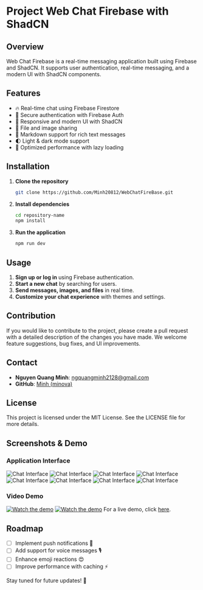 # Project Web Chat Firebase with ShadCN

## Overview

Web Chat Firebase is a real-time messaging application built using Firebase and ShadCN. It supports user authentication, real-time messaging, and a modern UI with ShadCN components.
## Features
- 🔥 Real-time chat using Firebase Firestore
- 🔐 Secure authentication with Firebase Auth
- 🎨 Responsive and modern UI with ShadCN
- 📎 File and image sharing
- 📝 Markdown support for rich text messages
- 🌓 Light & dark mode support
- 🚀 Optimized performance with lazy loading
## Installation
1. **Clone the repository**
   ```bash
   git clone https://github.com/Minh20812/WebChatFireBase.git
   ```
2. **Install dependencies**
   ```bash
   cd repository-name
   npm install
   ```
3. **Run the application**
   ```bash
   npm run dev
   ```

## Usage

1. **Sign up or log in** using Firebase authentication.
2. **Start a new chat** by searching for users.
3. **Send messages, images, and files** in real time.
4. **Customize your chat experience** with themes and settings.

## Contribution
If you would like to contribute to the project, please create a pull request with a detailed description of the changes you have made. We welcome feature suggestions, bug fixes, and UI improvements.
## Contact

- **Nguyen Quang Minh**: [ngquangminh2128@gmail.com](mailto:ngquangminh2128@gmail.com)
- **GitHub**: [Minh (minova)](https://github.com/Minh20812)

## License
This project is licensed under the MIT License. See the LICENSE file for more details.
## Screenshots & Demo
### Application Interface
![Chat Interface](https://i.imgur.com/1smDSFG.png)
![Chat Interface](https://i.imgur.com/0Im0duk.png)
![Chat Interface](https://i.imgur.com/B6hgwBm.png)
![Chat Interface](https://i.imgur.com/8aIfLxp.png)
![Chat Interface](https://i.imgur.com/RAldBDh.png)
![Chat Interface](https://i.imgur.com/VI1vbpj.png)
![Chat Interface](https://i.imgur.com/kqYjsY0.png)
![Chat Interface](https://i.imgur.com/qwEcUGV.png)
### Video Demo
[![Watch the demo](https://i.imgur.com/uHDSXx9.png)](https://youtu.be/rACiLedZQmk?si=_O1mzPdp6ydCuyzo)
[![Watch the demo](https://i.imgur.com/zIdSH0x.png)](https://youtu.be/QtORh2tuFqs?si=qXaHb8JNYHQN1srB)
For a live demo, click [here](https://webchatfirebase.vercel.app/).
## Roadmap
- [ ] Implement push notifications 📩
- [ ] Add support for voice messages 🎙️
- [ ] Enhance emoji reactions 😍
- [ ] Improve performance with caching ⚡

Stay tuned for future updates! 🚀
